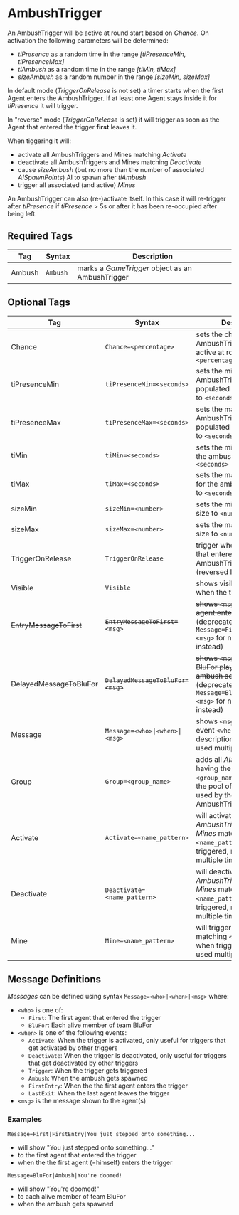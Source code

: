 # AmbushTrigger

An AmbushTrigger will be active at round start based on *Chance*. On activation the following parameters will be determined:

* *tiPresence* as a random time in the range *[tiPresenceMin, tiPresenceMax]*
* *tiAmbush* as a random time in the range *[tiMin, tiMax]*
* *sizeAmbush* as a random number in the range *[sizeMin, sizeMax]*

In default mode (*TriggerOnRelease* is not set) a timer starts when the first Agent enters the AmbushTrigger. If at least one Agent stays inside it for *tiPresence* it will trigger.

In "reverse" mode (*TriggerOnRelease* is set) it will trigger as soon as the Agent that entered the trigger **first** leaves it.

When tiggering it will:

* activate all AmbushTriggers and Mines matching *Activate*
* deactivate all AmbushTriggers and Mines matching *Deactivate*
* cause *sizeAmbush* (but no more than the number of associated *AISpawnPoints*) AI to spawn after *tiAmbush*
* trigger all associated (and active) *Mines*

An AmbushTrigger can also (re-)activate itself. In this case it will re-trigger after *tiPresence* if *tiPresence* > 5s or after it has been re-occupied after being left.

## Required Tags

| Tag | Syntax | Description
| --- | --- | --- |
| Ambush | `Ambush` | marks a *GameTrigger* object as an AmbushTrigger

## Optional Tags

| Tag | Syntax | Description | Default
| --- | --- | --- | --- |
| Chance | `Chance=<percentage>` | sets the chance for this AmbushTrigger to be active at round start to `<percentage>` | 80
| tiPresenceMin | `tiPresenceMin=<seconds>` | sets the minimum time the AmbushTrigger has to be populated for it to trigger to `<seconds>` | 0
| tiPresenceMax | `tiPresenceMax=<seconds>` | sets the maximum time the AmbushTrigger has to be populated for it to trigger to `<seconds>` | 0
| tiMin | `tiMin=<seconds>` | sets the minimum delay for the ambush to spawn to `<seconds>` | 1
| tiMax | `tiMax=<seconds>` | sets the maximum delay for the ambush to spawn to `<seconds>` | 7
| sizeMin | `sizeMin=<number>` | sets the minimum ambush size to `<number>` | 0
| sizeMax | `sizeMax=<number>` | sets the maximum ambush size to `<number>` | 5
| TriggerOnRelease | `TriggerOnRelease` | trigger when the first one that entered the AmbushTrigger leaves it (reversed logic) | false
| Visible | `Visible` | shows visible outlines when the trigger is active | false
| ~~EntryMessageToFirst~~ | ~~`EntryMessageToFirst=<msg>`~~ | ~~shows `<msg>` to the first agent entering the trigger~~ (deprecated, use `Message=First\|FirstEntry\|<msg>` for new missions instead) | none
| ~~DelayedMessageToBluFor~~ | ~~`DelayedMessageToBluFor=<msg>`~~ | ~~shows `<msg>` to all alive BluFor players when the ambush actually spawns~~ (deprecated, use `Message=BluFor\|Ambush\|<msg>` for new missions instead) | none
| Message | `Message=<who>\|<when>\|<msg>` | shows `<msg>` to `<who>` at event `<when>`, see description below, may be used multiple times | none
| Group | `Group=<group_name>` | adds all *AISpawnPoints* having the tag `<group_name>` assigned to the pool of spawn points used by the AmbushTrigger | none
| Activate | `Activate=<name_pattern>` | will activate all *AmbushTriggers* and *Mines* matching `<name_pattern>` when triggered, may be used multiple times | none
| Deactivate | `Deactivate=<name_pattern>` | will deactivate all *AmbushTriggers* and *Mines* matching `<name_pattern>` when triggered, may be used multiple times | none
| Mine | `Mine=<name_pattern>` | will trigger all *Mines* matching `<name_pattern>` when triggered, may be used multiple times | none

## Message Definitions

*Messages* can be defined using syntax `Message=<who>|<when>|<msg>` where:

* `<who>` is one of:
  * `First`: The first agent that entered the trigger
  * `BluFor`: Each alive member of team BluFor
* `<when>` is one of the following events:
  * `Activate`: When the trigger is activated, only useful for triggers that get activated by other triggers
  * `Deactivate`: When the trigger is deactivated, only useful for triggers that get deactivated by other triggers
  * `Trigger`: When the trigger gets triggered
  * `Ambush`: When the ambush gets spawned
  * `FirstEntry`: When the the first agent enters the trigger
  * `LastExit`: When the last agent leaves the trigger
* `<msg>` is the message shown to the agent(s)

### Examples

`Message=First|FirstEntry|You just stepped onto something...`

* will show "You just stepped onto something..."
* to the first agent that entered the trigger
* when the the first agent (=himself) enters the trigger

`Message=BluFor|Ambush|You're doomed!`

* will show "You're doomed!"
* to aach alive member of team BluFor
* when the ambush gets spawned
